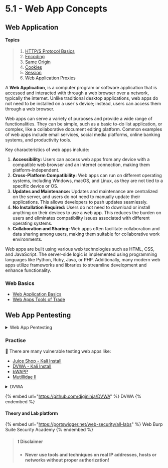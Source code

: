 # 5.1 - Web App Concepts

## Web Application

#### Topics

> 1. [HTTP/S Protocol Basics](5.1.1-http-s-protocol.md)
> 2. [Encoding](5.1.2-encoding.md)
> 3. [Same Origin](5.1.3-same-origin.md)
> 4. [Cookies](5.1.3-same-origin.md)
> 5. [Session](5.1.5-session.md)
> 6. [Web Application Proxies](5.1.6-web-app-proxies.md)

A **Web Application**, is a computer program or software application that is accessed and interacted with through a web browser over a network, typically the internet. Unlike traditional desktop applications, web apps do not need to be installed on a user's device; instead, users can access them through a web browser.

Web apps can serve a variety of purposes and provide a wide range of functionalities. They can be simple, such as a basic to-do list application, or complex, like a collaborative document editing platform. Common examples of web apps include email services, social media platforms, online banking systems, and productivity tools.

Key characteristics of web apps include:

1. **Accessibility:** Users can access web apps from any device with a compatible web browser and an internet connection, making them platform-independent.
2. **Cross-Platform Compatibility:** Web apps can run on different operating systems, including Windows, macOS, and Linux, as they are not tied to a specific device or OS.
3. **Updates and Maintenance:** Updates and maintenance are centralized on the server, and users do not need to manually update their applications. This allows developers to push updates seamlessly.
4. **No Installation Required:** Users do not need to download or install anything on their devices to use a web app. This reduces the burden on users and eliminates compatibility issues associated with different operating systems.
5. **Collaboration and Sharing:** Web apps often facilitate collaboration and data sharing among users, making them suitable for collaborative work environments.

Web apps are built using various web technologies such as HTML, CSS, and JavaScript. The server-side logic is implemented using programming languages like Python, Ruby, Java, or PHP. Additionally, many modern web apps utilize frameworks and libraries to streamline development and enhance functionality.

### Web Basics

* ​[Web Application Basics](https://attackdefense.com/listing?labtype=webapp-web-app-basics\&subtype=webapp-web-app-basics-getting-started)​
* ​[Web Apps Tools of Trade](https://attackdefense.com/listing?labtype=webapp-tools-of-trade\&subtype=webapp-tools-of-trade-getting-started)

## **Web App Pentesting**

<details>

<summary>Web App Pentesting</summary>

**Web App Pentesting** is a method of evaluating the security of a web application by simulating a cyberattack. The goal of such testing is to identify vulnerabilities and weaknesses within the application that malicious hackers could exploit. By conducting these tests, organizations can proactively strengthen their web applications' security and protect sensitive data.

Key aspects of web application penetration testing include:

1. **Identifying Vulnerabilities:** Penetration testers aim to discover security vulnerabilities, such as code flaws, misconfigurations, and design weaknesses that could be exploited by attackers. Common vulnerabilities include SQL injection, cross-site scripting (XSS), cross-site request forgery (CSRF), and insecure authentication methods.
2. **Mimicking Real Attacks:** Testers simulate real-world attack scenarios to determine how an attacker might compromise the application. This might involve attempting to gain unauthorized access, execute code, or extract sensitive data from the application.
3. **Manual and Automated Testing:** A combination of manual testing by skilled security professionals and automated tools is typically used. Manual testing allows for more comprehensive exploration, while automated tools can efficiently scan for common vulnerabilities.
4. **Exploitation and Verification:** If a vulnerability is identified, the tester may attempt to exploit it to demonstrate its real-world impact. This often involves attempting to escalate privileges or access sensitive data. The success of the exploitation helps confirm the vulnerability's severity.
5. **Reporting:** The results of the penetration test are documented in a comprehensive report, including the identified vulnerabilities, their severity, and recommendations for remediation. This report serves as a roadmap for addressing security issues.
6. **Remediation:** After vulnerabilities are identified, the development and security teams work together to address and fix the issues. This may involve patching code, changing configurations, or implementing new security measures.
7. **Ongoing Testing:** Web application penetration testing is not a one-time effort. Regular testing, especially after significant changes to the application, is crucial to maintaining a strong security posture.

The objectives of web application penetration testing are to:

* Uncover and fix security vulnerabilities before malicious attackers can exploit them.
* Ensure compliance with industry standards and regulations.
* Increase the overall security and trustworthiness of the web application.
* Safeguard sensitive data, user accounts, and user privacy.
* Minimize the risk of security breaches and data leaks.

</details>

### Practise

🔬 There are many vulnerable testing web apps like:

* ​[Juice Shop - Kali Install](https://www.kali.org/tools/juice-shop/)​
* ​[DVWA - Kali Install](https://www.kali.org/tools/dvwa/)​
* ​[bWAPP](http://www.itsecgames.com/)​
* ​[Mutillidae II](https://github.com/webpwnized/mutillidae)

<details>

<summary>DVWA</summary>

**The Damn Vulnerable Web Application (DVWA)** is a web application built with PHP and MySQL intentionally designed to be susceptible to security vulnerabilities. Its primary purpose is to serve as a resource for security professionals to assess their skills and tools within a legal context. Additionally, it aids web developers in gaining a deeper understanding of the processes involved in securing web applications and facilitates learning about web application security for both students and teachers in a controlled classroom setting.

DVWA is designed to provide a platform for practicing various common web vulnerabilities at different difficulty levels, all presented through a simple and user-friendly interface. It's important to note that there are deliberate both documented and undocumented vulnerabilities within the software, encouraging users to explore and identify as many issues as possible.

</details>

{% embed url="https://github.com/digininja/DVWA" %}
DVWA
{% endembed %}

#### Theory and Lab platform

{% embed url="https://portswigger.net/web-security/all-labs" %}
Web Burp Suite Security Academy
{% endembed %}

> #### ❗ Disclaimer
>
> * **Never use tools and techniques on real IP addresses, hosts or networks without proper authorization!**
